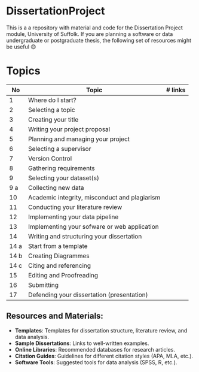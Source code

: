 # DissertationProject
This is a a repository with material and code for the Dissertation Project module, University of Suffolk. If you are planning a software or data undergraduate or postgraduate thesis, the following set of resources might be useful 😊

# Topics

| No   | Topic                                            | # links    |
|------|--------------------------------------------------|------------|
| 1    | Where do I start?                                |            |
| 2    | Selecting a topic                                |            |
| 3    | Creating your title                              |            |
| 4    | Writing your project proposal                    |            |
| 5    | Planning and managing your project               |            |
| 6    | Selecting a supervisor                           |            |
| 7    | Version Control                                  |            |
| 8    | Gathering requirements                           |            |
| 9    | Selecting your dataset(s)                        |            |
| 9 a  | Collecting new data                              |            |
| 10   | Academic integrity, misconduct and plagiarism    |            |
| 11   | Conducting your literature review                |            |
| 12   | Implementing your data pipeline                  |            |
| 13   | Implementing your sofware or web application     |            |
| 14   | Writing and structuring your dissertation        |            |
| 14 a | Start from a template                            |            |
| 14 b | Creating Diagrammes                              |            |
| 14 c | Citing and referencing                           |            |
| 15   | Editing and Proofreading                         |            |
| 16   | Submitting                                       |            |
| 17   | Defending your dissertation (presentation)       |            |


## Resources and Materials:

  - **Templates**: Templates for dissertation structure, literature review, and data analysis.
  - **Sample Dissertations**: Links to well-written examples.
  - **Online Libraries**: Recommended databases for research articles.
  - **Citation Guides**: Guidelines for different citation styles (APA, MLA, etc.).
  - **Software Tools**: Suggested tools for data analysis (SPSS, R, etc.).
